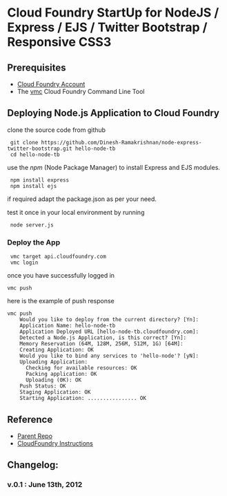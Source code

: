 #  Cloud Foundry StartUp for NodeJS / Express / EJS / Twitter Bootstrap / Responsive CSS3

## Prerequisites
- [Cloud Foundry Account ](http://cloudfoundry.com/signup)
- The [vmc](http://docs.cloudfoundry.com/tools/vmc/installing-vmc.html) Cloud Foundry Command Line Tool

## Deploying Node.js Application to Cloud Foundry

clone the source code from github
```
 git clone https://github.com/Dinesh-Ramakrishnan/node-express-twitter-bootstrap.git hello-node-tb
 cd hello-node-tb
```

use the *npm* (Node Package Manager) to install Express and EJS modules.
```
 npm install express
 npm install ejs
```

if required adapt the package.json as per your need.

test it once in your local environment by running
```
 node server.js
```

### Deploy the App

```
 vmc target api.cloudfoundry.com
 vmc login
```

once you have successfully logged in

```
vmc push

```

here is the example of push response

```
vmc push
	Would you like to deploy from the current directory? [Yn]:
	Application Name: hello-node-tb
	Application Deployed URL [hello-node-tb.cloudfoundry.com]:
	Detected a Node.js Application, is this correct? [Yn]:
	Memory Reservation (64M, 128M, 256M, 512M, 1G) [64M]:
	Creating Application: OK
	Would you like to bind any services to 'hello-node'? [yN]:
	Uploading Application:
	  Checking for available resources: OK
	  Packing application: OK
	  Uploading (0K): OK
	Push Status: OK
	Staging Application: OK
	Starting Application: ................ OK
```

## Reference

- [Parent Repo](https://github.com/seafoox/node-express-twitter-bootstrap)
- [CloudFoundry Instructions](http://docs.cloudfoundry.com/frameworks/nodejs/nodejs.html)
## Changelog:

### v.0.1 : June 13th, 2012